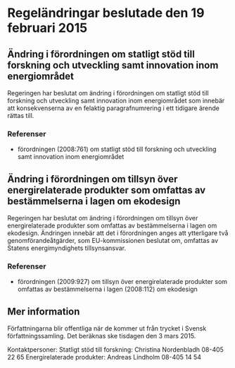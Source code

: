 # Regeländringar beslutade den 19 februari 2015

## Ändring i förordningen om statligt stöd till forskning och utveckling samt innovation inom energiområdet

Regeringen har beslutat om ändring i förordningen om statligt stöd till forskning och utveckling samt innovation inom energiområdet som innebär att konsekvenserna av en felaktig paragrafnumrering i ett tidigare ärende rättas till.

### Referenser

* förordningen (2008:761\) om statligt stöd till forskning och utveckling samt innovation inom energiområdet

## Ändring i förordningen om tillsyn över energirelaterade produkter som omfattas av bestämmelserna i lagen om ekodesign

Regeringen har beslutat om ändring i förordningen om tillsyn över energirelaterade produkter som omfattas av bestämmelserna i lagen om ekodesign. Ändringen innebär att det i förordningen anges att ytterligare två genomförandeåtgärder, som EU\-kommissionen beslutat om, omfattas av Statens energimyndighets tillsynsansvar.

### Referenser

* förordningen (2009:927\) om tillsyn över energirelaterade produkter som omfattas av bestämmelserna i lagen (2008:112\) om ekodesign

## Mer information

Författningarna blir offentliga när de kommer ut från trycket i Svensk författningssamling. Det beräknas ske tisdagen den 3 mars 2015\.


Kontaktpersoner: Statligt stöd till forskning: Christina Nordenbladh 08\-405 22 65 Energirelaterade produkter: Andreas Lindholm 08\-405 14 54
